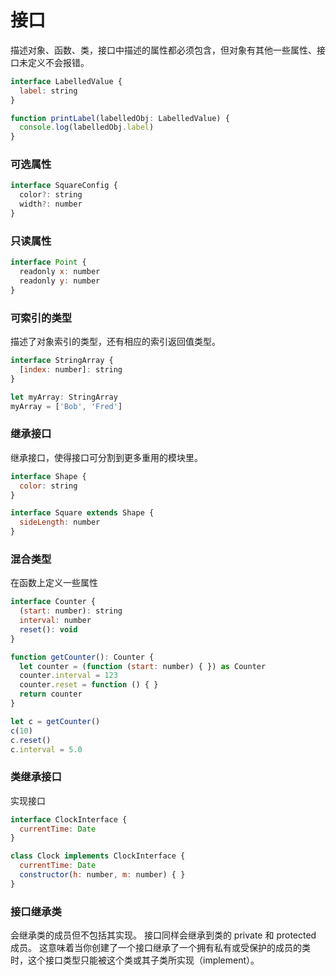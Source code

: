 # 接口

描述对象、函数、类，接口中描述的属性都必须包含，但对象有其他一些属性、接口未定义不会报错。

```js
interface LabelledValue {
  label: string
}

function printLabel(labelledObj: LabelledValue) {
  console.log(labelledObj.label)
}
```

### 可选属性
```js
interface SquareConfig {
  color?: string
  width?: number
}
```

### 只读属性
```js
interface Point {
  readonly x: number
  readonly y: number
}
```

### 可索引的类型
描述了对象索引的类型，还有相应的索引返回值类型。
```js
interface StringArray {
  [index: number]: string
}

let myArray: StringArray
myArray = ['Bob', 'Fred']
```

### 继承接口
继承接口，使得接口可分割到更多重用的模块里。
```js
interface Shape {
  color: string
}

interface Square extends Shape {
  sideLength: number
}
```

### 混合类型
在函数上定义一些属性
```js
interface Counter {
  (start: number): string
  interval: number
  reset(): void
}

function getCounter(): Counter {
  let counter = (function (start: number) { }) as Counter
  counter.interval = 123
  counter.reset = function () { }
  return counter
}

let c = getCounter()
c(10)
c.reset()
c.interval = 5.0
```

### 类继承接口
实现接口
```js
interface ClockInterface {
  currentTime: Date
}

class Clock implements ClockInterface {
  currentTime: Date
  constructor(h: number, m: number) { }
}
```

### 接口继承类
会继承类的成员但不包括其实现。 接口同样会继承到类的 private 和 protected 成员。 这意味着当你创建了一个接口继承了一个拥有私有或受保护的成员的类时，这个接口类型只能被这个类或其子类所实现（implement）。